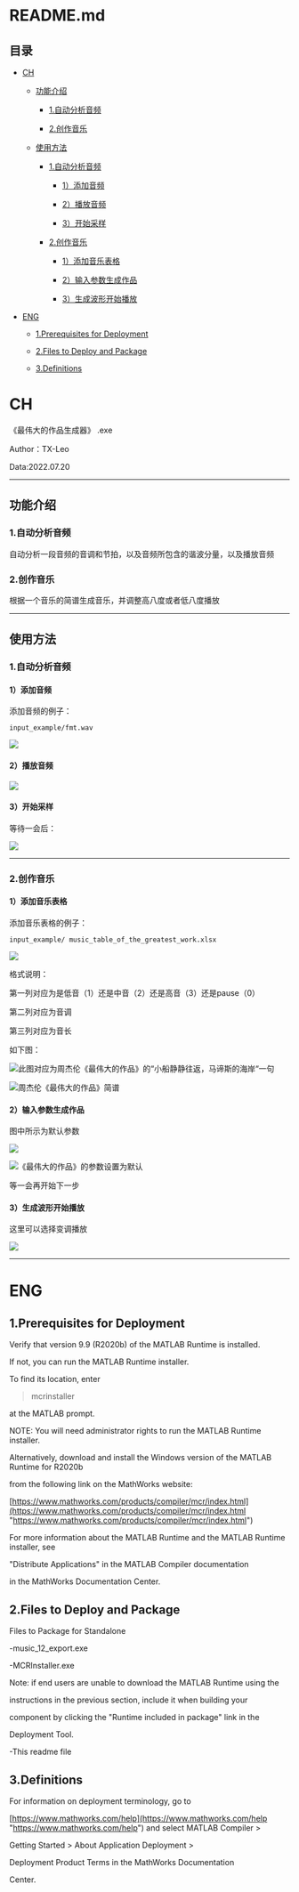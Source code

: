 # README.md

## 目录

*   [CH](#ch)

    *   [功能介绍  ](#功能介绍--)

        *   [1.自动分析音频  ](#1自动分析音频--)

        *   [2.创作音乐](#2创作音乐)

    *   [使用方法  ](#使用方法--)

        *   [1.自动分析音频  ](#1自动分析音频---1)

            *   [1）添加音频  ](#1添加音频--)

            *   [2）播放音频  ](#2播放音频--)

            *   [3）开始采样  ](#3开始采样--)

        *   [2.创作音乐](#2创作音乐-1)

            *   [1）添加音乐表格](#1添加音乐表格)

            *   [2）输入参数生成作品](#2输入参数生成作品)

            *   [3）生成波形开始播放](#3生成波形开始播放)

*   [ENG  ](#eng--)

    *   [1.Prerequisites for Deployment   ](#1prerequisites-for-deployment---)

    *   [2.Files to Deploy and Package  ](#2files-to-deploy-and-package--)

    *   [3.Definitions  ](#3definitions--)

# CH

《最伟大的作品生成器》 .exe &#x20;

Author：TX-Leo

Data:2022.07.20

***

## 功能介绍 &#x20;

### 1.自动分析音频 &#x20;

自动分析一段音频的音调和节拍，以及音频所包含的谐波分量，以及播放音频 &#x20;

### 2.创作音乐

根据一个音乐的简谱生成音乐，并调整高八度或者低八度播放 &#x20;

***

## 使用方法 &#x20;

### 1.自动分析音频 &#x20;

#### 1）添加音频 &#x20;

添加音频的例子： &#x20;

`input_example/fmt.wav`&#x20;

&#x20;

![](image/image_wCB5my7p_S.png)

#### 2）播放音频 &#x20;

![](image/image_b-LjWkbXLf.png)

#### 3）开始采样 &#x20;

等待一会后：

![](image/image_zeRtYZh4IM.png)

***

### 2.创作音乐

#### 1）添加音乐表格

添加音乐表格的例子：

`input_example/ music_table_of_the_greatest_work.xlsx`

![](image/image_5uRwNZODPV.png)

格式说明：

第一列对应为是低音（1）还是中音（2）还是高音（3）还是pause（0）

第二列对应为音调

第三列对应为音长

如下图：

![此图对应为周杰伦《最伟大的作品》的“小船静静往返，马谛斯的海岸“一句](image/image_su6mpMsoCx.png "此图对应为周杰伦《最伟大的作品》的“小船静静往返，马谛斯的海岸“一句")

![周杰伦《最伟大的作品》简谱](image/image_kRh_OCJEDv.png "周杰伦《最伟大的作品》简谱")

#### 2）输入参数生成作品

图中所示为默认参数

![](image/image_30UMS5vTQk.png)

![《最伟大的作品》的参数设置为默认](image/image_rTpO8B34ZM.png "《最伟大的作品》的参数设置为默认")

等一会再开始下一步

#### 3）生成波形开始播放

这里可以选择变调播放

![](image/image_PfLdW_CR61.png)

***

# ENG &#x20;

## 1.Prerequisites for Deployment  &#x20;

Verify that version 9.9 (R2020b) of the MATLAB Runtime is installed.    &#x20;

If not, you can run the MATLAB Runtime installer. &#x20;

To find its location, enter &#x20;

> mcrinstaller &#x20;

at the MATLAB prompt. &#x20;

NOTE: You will need administrator rights to run the MATLAB Runtime installer.  &#x20;

Alternatively, download and install the Windows version of the MATLAB Runtime for R2020b  &#x20;

from the following link on the MathWorks website: &#x20;

[https://www.mathworks.com/products/compiler/mcr/index.html](https://www.mathworks.com/products/compiler/mcr/index.html "https://www.mathworks.com/products/compiler/mcr/index.html") &#x20;

For more information about the MATLAB Runtime and the MATLAB Runtime installer, see  &#x20;

"Distribute Applications" in the MATLAB Compiler documentation   &#x20;

in the MathWorks Documentation Center. &#x20;

## 2.Files to Deploy and Package &#x20;

Files to Package for Standalone  &#x20;

\-music\_12\_export.exe &#x20;

\-MCRInstaller.exe  &#x20;

Note: if end users are unable to download the MATLAB Runtime using the &#x20;

instructions in the previous section, include it when building your  &#x20;

component by clicking the "Runtime included in package" link in the &#x20;

Deployment Tool. &#x20;

\-This readme file  &#x20;

## 3.Definitions &#x20;

For information on deployment terminology, go to &#x20;

[https://www.mathworks.com/help](https://www.mathworks.com/help "https://www.mathworks.com/help") and select MATLAB Compiler > &#x20;

Getting Started > About Application Deployment > &#x20;

Deployment Product Terms in the MathWorks Documentation &#x20;

Center.
